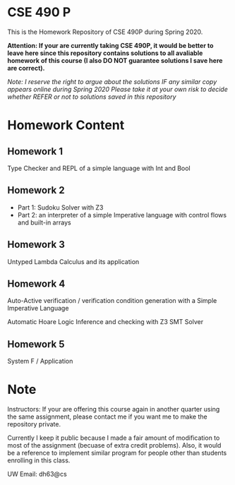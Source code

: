 # CSE 490 P
This is the Homework Repository of CSE 490P during Spring 2020.

**Attention: If your are currently taking CSE 490P, it would be better to leave here since this repository contains solutions to all avaliable homework of this course (I also DO NOT guarantee solutions I save here are correct).**

*Note: I reserve the right to argue about the solutions IF any similar copy appears online during Spring 2020*
*Please take it at your own risk to decide whether REFER or not to solutions saved in this repository*

# Homework Content
## Homework 1
Type Checker and REPL of a simple language with Int and Bool

## Homework 2
- Part 1: Sudoku Solver with Z3
- Part 2: an interpreter of a simple Imperative language with control flows and built-in arrays

## Homework 3
Untyped Lambda Calculus and its application

## Homework 4
Auto-Active verification / verification condition generation with a Simple Imperative Language

Automatic Hoare Logic Inference and checking with Z3 SMT Solver

## Homework 5
System F / Application

# Note
Instructors: If your are offering this course again in another quarter using the same assignment, please contact me if you want me to make the repository private.

Currently I keep it public because I made a fair amount of modification to most of the assignment (becuase of extra credit problems). Also, it would be a reference to implement similar program for people other than students enrolling in this class.

UW Email: dh63@cs
